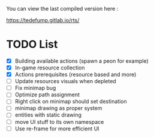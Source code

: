 You can view the last compiled version here : 

https://tedefump.gitlab.io/rts/


# TODO List

- [X] Building available actions (spawn a peon for example)
- [X] In-game resource collection
- [X] Actions prerequisites (resource based and more)
- [ ] Update resources visuals when depleted
- [ ] Fix minimap bug
- [ ] Optimize path assignment
- [ ] Right click on minimap should set destination
- [ ] minimap drawing as proper system
- [ ] entities with static drawing
- [ ] move UI stuff to its own namespace
- [ ] Use re-frame for more efficient UI
